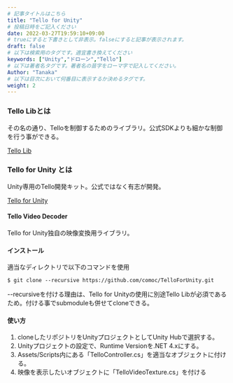 ```yaml
---
# 記事タイトルはこちら
title: "Tello for Unity"
# 投稿日時をご記入ください
date: 2022-03-27T19:59:10+09:00
# trueにすると下書きとして非表示。falseにすると記事が表示されます。
draft: false
# 以下は検索用のタグです。適宜書き換えてください
keywords: ["Unity","ドローン","Tello"]
# 以下は著者名タグです。著者名の苗字をローマ字で記入してください。
Author: "Tanaka"
# 以下は目次において何番目に表示するか決めるタグです。
weight: 2
---
```


### Tello Libとは
その名の通り、Telloを制御するためのライブラリ。公式SDKよりも細かな制御を行う事ができる。

[Tello Lib](https://github.com/comoc/TelloLib/tree/c056d1deb3c337370b477d739261662e3be3a5ac)

### Tello for Unity とは
Unity専用のTello開発キット。公式ではなく有志が開発。

[Tello for Unity](https://github.com/comoc/TelloForUnity)

#### Tello Video Decoder
Tello for Unity独自の映像変換用ライブラリ。

#### インストール
適当なディレクトリで以下のコマンドを使用
```
$ git clone --recursive https://github.com/comoc/TelloForUnity.git
```
--recursiveを付ける理由は、Tello for Unityの使用に別途Tello Libが必須であるため。付ける事でsubmoduleも併せてcloneできる。

#### 使い方
1. cloneしたリポジトリをUnityプロジェクトとしてUnity Hubで選択する。
1. Unityプロジェクトの設定で、Runtime Versionを.NET 4.xにする。
1. Assets/Scripts内にある「TelloController.cs」を適当なオブジェクトに付ける。
1. 映像を表示したいオブジェクトに「TelloVideoTexture.cs」を付ける